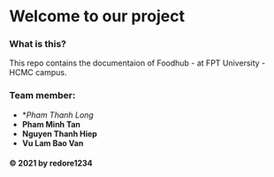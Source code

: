 # Welcome to our project

### What is this?
  This repo contains the documentaion of Foodhub - at FPT University - HCMC campus.
### Team member:
  - **Pham Thanh Long*
  - **Pham Minh Tan**
  - **Nguyen Thanh Hiep**
  - **Vu Lam Bao Van**
  
  
#### © 2021 by redore1234
